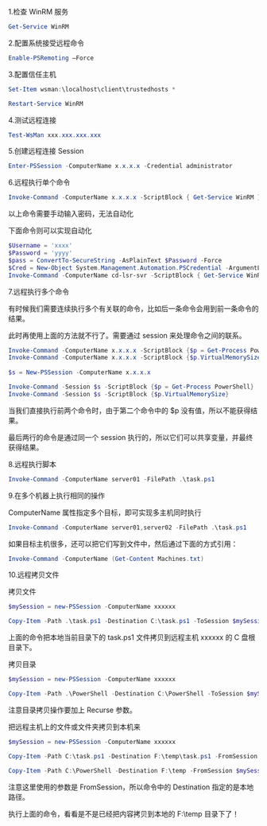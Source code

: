 1.检查 WinRM 服务
```powershell
Get-Service WinRM
```
2.配置系统接受远程命令
```powershell
Enable-PSRemoting –Force
```
3.配置信任主机
```powershell
Set-Item wsman:\localhost\client\trustedhosts *

Restart-Service WinRM
```
4.测试远程连接
```powershell
Test-WsMan xxx.xxx.xxx.xxx
```
5.创建远程连接 Session
```powershell
Enter-PSSession -ComputerName x.x.x.x -Credential administrator
```
6.远程执行单个命令
```powershell
Invoke-Command -ComputerName x.x.x.x -ScriptBlock { Get-Service WinRM } -credential administrator
```
以上命令需要手动输入密码，无法自动化

下面命令则可以实现自动化
```powershell
$Username = 'xxxx'
$Password = 'yyyy'
$pass = ConvertTo-SecureString -AsPlainText $Password -Force
$Cred = New-Object System.Management.Automation.PSCredential -ArgumentList $Username,$pass
Invoke-Command -ComputerName cd-lsr-svr -ScriptBlock { Get-Service WinRM } -credential $Cred
```
7.远程执行多个命令

有时候我们需要连续执行多个有关联的命令，比如后一条命令会用到前一条命令的结果。

此时再使用上面的方法就不行了。需要通过 session 来处理命令之间的联系。
```powershell
Invoke-Command -ComputerName x.x.x.x -ScriptBlock {$p = Get-Process PowerShell}
Invoke-Command -ComputerName x.x.x.x -ScriptBlock {$p.VirtualMemorySize}
 
$s = New-PSSession -ComputerName x.x.x.x

Invoke-Command -Session $s -ScriptBlock {$p = Get-Process PowerShell}
Invoke-Command -Session $s -ScriptBlock {$p.VirtualMemorySize}
```

当我们直接执行前两个命令时，由于第二个命令中的 $p 没有值，所以不能获得结果。

最后两行的命令是通过同一个 session 执行的，所以它们可以共享变量，并最终获得结果。


8.远程执行脚本

```powershell
Invoke-Command -ComputerName server01 -FilePath .\task.ps1
```

9.在多个机器上执行相同的操作

ComputerName 属性指定多个目标，即可实现多主机同时执行
```powershell
Invoke-Command -ComputerName server01,server02 -FilePath .\task.ps1
```
如果目标主机很多，还可以把它们写到文件中，然后通过下面的方式引用：
```powershell
Invoke-Command -ComputerName (Get-Content Machines.txt)
```
10.远程拷贝文件

拷贝文件
```powershell
$mySession = new-PSSession -ComputerName xxxxxx

Copy-Item -Path .\task.ps1 -Destination C:\task.ps1 -ToSession $mySession
```

上面的命令把本地当前目录下的 task.ps1 文件拷贝到远程主机 xxxxxx 的 C 盘根目录下。

拷贝目录
```powershell
$mySession = new-PSSession -ComputerName xxxxxx

Copy-Item -Path .\PowerShell -Destination C:\PowerShell -ToSession $mySession -Recurse
```
注意目录拷贝操作要加上 Recurse 参数。


把远程主机上的文件或文件夹拷贝到本机来
```powershell
$mySession = new-PSSession -ComputerName xxxxxx

Copy-Item -Path C:\task.ps1 -Destination F:\temp\task.ps1 -FromSession $mySession

Copy-Item -Path C:\PowerShell -Destination F:\temp -FromSession $mySession -Recurse
```
注意这里使用的参数是 FromSession，所以命令中的 Destination 指定的是本地路径。

执行上面的命令，看看是不是已经把内容拷贝到本地的 F:\temp 目录下了！























